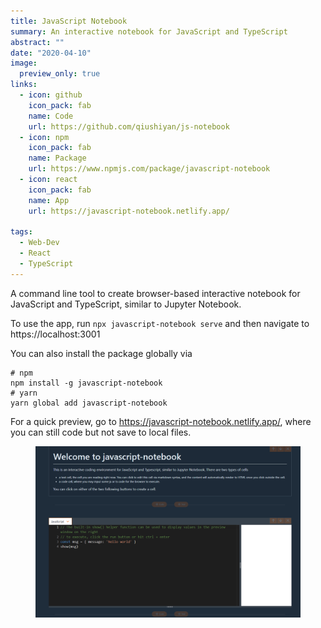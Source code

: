```yaml
---
title: JavaScript Notebook
summary: An interactive notebook for JavaScript and TypeScript
abstract: ""
date: "2020-04-10"
image:
  preview_only: true
links:
  - icon: github
    icon_pack: fab
    name: Code
    url: https://github.com/qiushiyan/js-notebook
  - icon: npm
    icon_pack: fab
    name: Package
    url: https://www.npmjs.com/package/javascript-notebook
  - icon: react
    icon_pack: fab
    name: App
    url: https://javascript-notebook.netlify.app/

tags:
  - Web-Dev
  - React
  - TypeScript
---
```


A command line tool to create browser-based interactive notebook for JavaScript and TypeScript, similar to Jupyter Notebook.

To use the app, run `npx javascript-notebook serve` and then navigate to https://localhost:3001

You can also install the package globally via

```
# npm
npm install -g javascript-notebook
# yarn
yarn global add javascript-notebook
```

For a quick preview, go to https://javascript-notebook.netlify.app/, where you can still code but not save to local files.

<figure>
  <img src = "featured.jpg" />
</figure>
